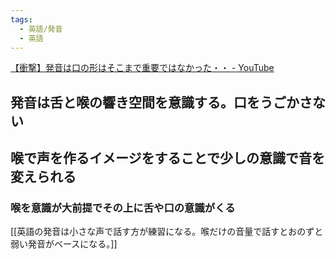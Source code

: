 ```yaml
---
tags:
  - 英語/発音
  - 英語
---
```

[【衝撃】発音は口の形はそこまで重要ではなかった・・ - YouTube](https://www.youtube.com/watch?v=qn3CcVgpAcw)

## 発音は舌と喉の響き空間を意識する。口をうごかさない

## 喉で声を作るイメージをすることで少しの意識で音を変えられる

### 喉を意識が大前提でその上に舌や口の意識がくる

[[英語の発音は小さな声で話す方が練習になる。喉だけの音量で話すとおのずと弱い発音がベースになる。]]

